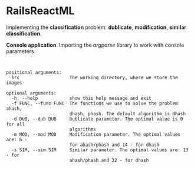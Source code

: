 # RailsReactML
Implementing the **classification** problem: **dublicate**, **modification**, **similar classification**.

**Console application**. Importing the *argparse* library to work with console parameters.
        
 ```python3 solution.py -h
 ```

```usage: solution.py [-h] [-f FUNC] [-d DUB] [-m MOD] [-s SIM] src

positional arguments:
  src                   The working directory, where we store the images

optional arguments:
  -h, --help            show this help message and exit
  -f FUNC, --func FUNC  The functions we use to solve the problem: ahash,
                        dhash, phash. The default algorithm is dhash
  -d DUB, --dub DUB     Dublicate parameter. The optimal value is 0 for all
                        algorithms
  -m MOD, --mod MOD     Modification parameter. The optimal values are: 6 -
                        for ahash/phash and 14 - for dhash
  -s SIM, --sim SIM     Similar parameter. The optimal values are: 13 - for
                        ahash/phash and 32 - for dhash
```                        

